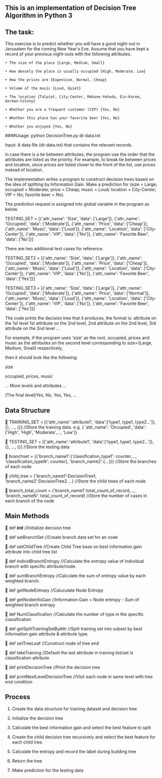 ## This is an implementation of Decision Tree Algorithm in Python 3

## The task:

This exercise is to predict whether you will have a good night-out in Jerusalem for the coming New Year's Eve. 
Assume that you have kept a record of your previous night-outs with the following attributes. 

	• The size of the place {Large, Medium, Small}
	
	• How densely the place is usually occupied {High, Moderate, Low} 
	
	• How the prices are {Expensive, Normal, Cheap} 
	
	• Volume of the music {Loud, Quiet} 
	
	• The location {Talpiot, City-Center, Mahane-Yehuda, Ein-Karem, German-Colony}
	
	• Whether you are a frequent customer (VIP) {Yes, No} 
	
	• Whether this place has your favorite beer {Yes, No} 
	
	• Whether you enjoyed {Yes, No}

####Usage: python DecisionTree.py dt-data.txt	

Input: A data file (dt-data.txt) that contains the relevant records.

in case there is a tie between attributes, the program use the order that the attributes are listed as the priority. 
For example, to break tie between prices and location, since prices are listed closer to the front of the list, use prices instead of location. 

The implementation writes a program to construct decision trees based on the idea of splitting by Information Gain. 
Make a prediction for (size = Large; occupied = Moderate; price = Cheap; music = Loud; location = City-Center; VIP = No; favorite beer = No).


The prediction request is assigned into global variable in the program as below.

TESTING_SET = [{'attr_name': 'Size', 'data': ['Large']}, {'attr_name': 'Occupied', 'data': ['Moderate']}, {'attr_name': 'Price', 'data': ['Cheap']}, {'attr_name': 'Music', 'data': ['Loud']}, {'attr_name': 'Location', 'data': ['City-Center']}, {'attr_name': 'VIP', 'data': ['No']}, {'attr_name': 'Favorite Beer', 'data': ['No']}]

There are two additional test cases for reference.


TESTING_SET2 = [{'attr_name': 'Size', 'data': ['Large']}, {'attr_name': 'Occupied', 'data': ['Moderate']}, {'attr_name': 'Price', 'data': ['Cheap']}, {'attr_name': 'Music', 'data': ['Loud']}, {'attr_name': 'Location', 'data': ['City-Center']}, {'attr_name': 'VIP', 'data': ['No']}, {'attr_name': 'Favorite Beer', 'data': ['Yes']}]


TESTING_SET3 = [{'attr_name': 'Size', 'data': ['Large']}, {'attr_name': 'Occupied', 'data': ['Moderate']}, {'attr_name': 'Price', 'data': ['Normal']}, {'attr_name': 'Music', 'data': ['Loud']}, {'attr_name': 'Location', 'data': ['City-Center']}, {'attr_name': 'VIP', 'data': ['No']}, {'attr_name': 'Favorite Beer', 'data': ['Yes']}]


The code prints the decision tree that it produces, the format is:
attribute on the 1st level
1st attribute on the 2nd level, 2nd attribute on the 2nd level, 3rd attribute on the 2nd level ...

For example, if the program uses 'size' as the root, occupied, prices and music as the attributes on the second level corresponding to size={Large, Medium, Small} respectively, 

then it should look like the following:


size 

occupied, prices, music

… More levels and attributes … 

(The final level)Yes, No, Yes, Yes, …


## Data Structure

	TRAINING_SET = [{'attr_name':'attribute1', 'data':['type1, type1, type2...']}, {}, ..., {}]  //Store the training data. e.g. { 'attr_name': 'Occupied', 'data': ['High', 'High', 'Moderate',..., 'Low']}

	TESTING_SET = [{'attr_name':'attribute1', 'data':['type1, type1, type2...']}, {}, ..., {}]  //Store the testing data

	branchset = {{'branch_name1':{'classification_type1': counter,..., 'classification_typeN': counter}, 'branch_name2':{...}}}  //Store the branches of each node

	child_tree = {'branch_name1':DecisionTree1, 'branch_name2':DecisionTree2 ...}  //Store the child trees of each node

	branch_total_count = {'branch_name1':total_count_of_record,..., 'branch_nameN': total_count_of_record}  //Store the number of cases in each branch of the node


## Main Methods

	def __init__  //Initialize decision tree

	def setBranchSet  //Create branch data set for an node

	def setChildTree  //Create Child Tree base on best information gain attribute into child tree list

	def individBranchEntropy  //Calculate the entropy value of individual branch with specific attribute/node. 

	def sumBranchEntropy  //Calculate the sum of entropy value by each weighted branch.

	def getNodeEntropy  //Caluculate Node Entropy

	def getNodeInfoGain  //Information Gain = Node entropy - Sum of weighted branch entropy

	def NumClassfication   //Calculate the number of type in the specific classification

	def getSplitTrainingSetByAttr  //Split training set into subset by best information gain attribute & attribute type. 

	def setTreeLeaf  //Construct node of tree end

	def takeTraining  //Default the last attribute in training list/set is classification attribute

	def printDecisionTree  //Print the decision tree

	def printNextLevelDecisionTree  //Visit each node in same level with tree end condition


## Process

  1. Create the data structure for training dataset and decision tree

  2. Initialize the decision tree

  3. Calculate the best information gain and select the best feature to split

  4. Create the child decision tree recursively and select the best feature for each child tree.

  5. Calculate the entropy and record the label during building tree

  6. Return the tree

  7. Make prediction for the testing data


